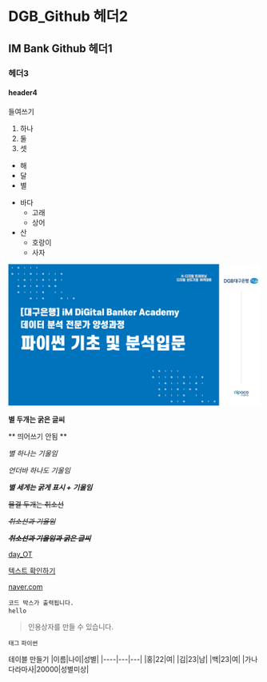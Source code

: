 # DGB_Github 헤더2

## IM Bank Github 헤더1

### 헤더3

#### header4

들여쓰기
  1) 하나
  2) 둘
  3) 셋

  - 해
  - 달
  - 별

  * 바다
    * 고래
    * 상어
  * 산
    * 호랑이
    * 사자

![iM DiGital](/git_image.png)

**별 두개는 굵은 글씨**

** 띄어쓰기 안됨 **

*별 하나는 기울임*

_언더바 하나도 기울임_

***별 세게는 굵게 표시 + 기울임***

~~물결 두개는 취소선~~

~~*취소선과 기울임*~~

~~***취소선과 기울임과 굵은 글씨***~~

[day_OT](/day_OT)

[텍스트 확인하기](/day_OT/github.txt)

[naver.com](https://www.naver.com)

```
코드 박스가 출력됩니다.
hello
```

> 인용상자를 만들 수 있습니다. 

`태그`
`파이썬`

테이블 만들기
|이름|나이|성별|
|----|---|---|
|홍|22|여|
|김|23|남|
|백|23|여|
|가나다라마사|20000|성별미상|
